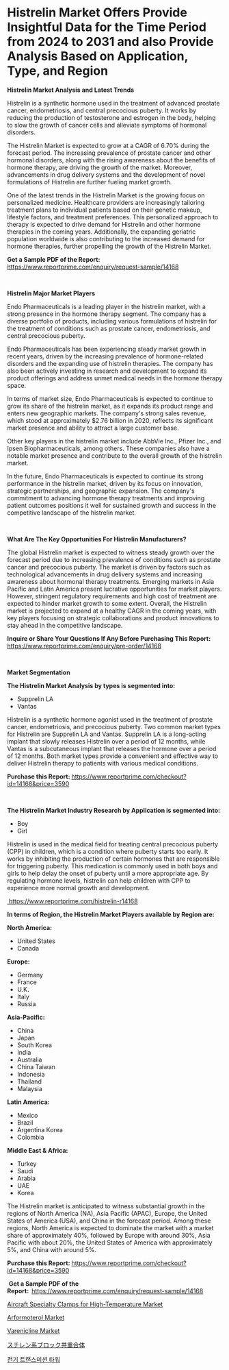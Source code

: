 <p><h1>Histrelin Market Offers Provide Insightful Data for the Time Period from 2024 to 2031 and also Provide Analysis Based on Application, Type, and Region</h1></p><p><strong>Histrelin Market Analysis and Latest Trends</strong></p>
<p><p>Histrelin is a synthetic hormone used in the treatment of advanced prostate cancer, endometriosis, and central precocious puberty. It works by reducing the production of testosterone and estrogen in the body, helping to slow the growth of cancer cells and alleviate symptoms of hormonal disorders.</p><p>The Histrelin Market is expected to grow at a CAGR of 6.70% during the forecast period. The increasing prevalence of prostate cancer and other hormonal disorders, along with the rising awareness about the benefits of hormone therapy, are driving the growth of the market. Moreover, advancements in drug delivery systems and the development of novel formulations of Histrelin are further fueling market growth.</p><p>One of the latest trends in the Histrelin Market is the growing focus on personalized medicine. Healthcare providers are increasingly tailoring treatment plans to individual patients based on their genetic makeup, lifestyle factors, and treatment preferences. This personalized approach to therapy is expected to drive demand for Histrelin and other hormone therapies in the coming years. Additionally, the expanding geriatric population worldwide is also contributing to the increased demand for hormone therapies, further propelling the growth of the Histrelin Market.</p></p>
<p><strong>Get a Sample PDF of the Report:&nbsp;</strong> <a href="https://www.reportprime.com/enquiry/request-sample/14168">https://www.reportprime.com/enquiry/request-sample/14168</a></p>
<p>&nbsp;</p>
<p><strong>Histrelin Major Market Players</strong></p>
<p><p>Endo Pharmaceuticals is a leading player in the histrelin market, with a strong presence in the hormone therapy segment. The company has a diverse portfolio of products, including various formulations of histrelin for the treatment of conditions such as prostate cancer, endometriosis, and central precocious puberty.</p><p>Endo Pharmaceuticals has been experiencing steady market growth in recent years, driven by the increasing prevalence of hormone-related disorders and the expanding use of histrelin therapies. The company has also been actively investing in research and development to expand its product offerings and address unmet medical needs in the hormone therapy space.</p><p>In terms of market size, Endo Pharmaceuticals is expected to continue to grow its share of the histrelin market, as it expands its product range and enters new geographic markets. The company's strong sales revenue, which stood at approximately $2.76 billion in 2020, reflects its significant market presence and ability to attract a large customer base.</p><p>Other key players in the histrelin market include AbbVie Inc., Pfizer Inc., and Ipsen Biopharmaceuticals, among others. These companies also have a notable market presence and contribute to the overall growth of the histrelin market.</p><p>In the future, Endo Pharmaceuticals is expected to continue its strong performance in the histrelin market, driven by its focus on innovation, strategic partnerships, and geographic expansion. The company's commitment to advancing hormone therapy treatments and improving patient outcomes positions it well for sustained growth and success in the competitive landscape of the histrelin market.</p></p>
<p>&nbsp;</p>
<p><strong>What Are The Key Opportunities For Histrelin Manufacturers?</strong></p>
<p><p>The global Histrelin market is expected to witness steady growth over the forecast period due to increasing prevalence of conditions such as prostate cancer and precocious puberty. The market is driven by factors such as technological advancements in drug delivery systems and increasing awareness about hormonal therapy treatments. Emerging markets in Asia Pacific and Latin America present lucrative opportunities for market players. However, stringent regulatory requirements and high cost of treatment are expected to hinder market growth to some extent. Overall, the Histrelin market is projected to expand at a healthy CAGR in the coming years, with key players focusing on strategic collaborations and product innovations to stay ahead in the competitive landscape.</p></p>
<p><strong>Inquire or Share Your Questions If Any Before Purchasing This Report:</strong> <a href="https://www.reportprime.com/enquiry/pre-order/14168">https://www.reportprime.com/enquiry/pre-order/14168</a></p>
<p>&nbsp;</p>
<p><strong>Market Segmentation</strong></p>
<p><strong>The Histrelin Market Analysis by types is segmented into:</strong></p>
<p><ul><li>Supprelin LA</li><li>Vantas</li></ul></p>
<p><p>Histrelin is a synthetic hormone agonist used in the treatment of prostate cancer, endometriosis, and precocious puberty. Two common market types for Histrelin are Supprelin LA and Vantas. Supprelin LA is a long-acting implant that slowly releases Histrelin over a period of 12 months, while Vantas is a subcutaneous implant that releases the hormone over a period of 12 months. Both market types provide a convenient and effective way to deliver Histrelin therapy to patients with various medical conditions.</p></p>
<p><strong>Purchase this Report:&nbsp;</strong><a href="https://www.reportprime.com/checkout?id=14168&price=3590">https://www.reportprime.com/checkout?id=14168&price=3590</a></p>
<p>&nbsp;</p>
<p><strong>The Histrelin Market Industry Research by Application is segmented into:</strong></p>
<p><ul><li>Boy</li><li>Girl</li></ul></p>
<p><p>Histrelin is used in the medical field for treating central precocious puberty (CPP) in children, which is a condition where puberty starts too early. It works by inhibiting the production of certain hormones that are responsible for triggering puberty. This medication is commonly used in both boys and girls to help delay the onset of puberty until a more appropriate age. By regulating hormone levels, histrelin can help children with CPP to experience more normal growth and development.</p></p>
<p><a href="https://www.reportprime.com/histrelin-r14168">&nbsp;https://www.reportprime.com/histrelin-r14168</a></p>
<p><strong>In terms of Region, the Histrelin Market Players available by Region are:</strong></p>
<p>
    <p> <strong> North America: </strong>
        <ul>
            <li>United States</li>
            <li>Canada</li>
        </ul>
        </p> 
    <p> <strong> Europe: </strong>
        <ul>
            <li>Germany</li>
            <li>France</li>
            <li>U.K.</li>
            <li>Italy</li>
            <li>Russia</li>
        </ul>
        </p> 
    <p> <strong> Asia-Pacific: </strong>
        <ul>
            <li>China</li>
            <li>Japan</li>
            <li>South Korea</li>
            <li>India</li>
            <li>Australia</li>
            <li>China Taiwan</li>
            <li>Indonesia</li>
            <li>Thailand</li>
            <li>Malaysia</li>
        </ul>
        </p> 
    <p> <strong> Latin America: </strong>
        <ul>
            <li>Mexico</li>
            <li>Brazil</li>
            <li>Argentina Korea</li>
            <li>Colombia</li>
        </ul>
        </p> 
    <p> <strong> Middle East & Africa: </strong>
        <ul>
            <li>Turkey</li>
            <li>Saudi</li>
            <li>Arabia</li>
            <li>UAE</li>
            <li>Korea</li>
        </ul>
    </p>
    </p>
<p><p>The Histrelin market is anticipated to witness substantial growth in the regions of North America (NA), Asia Pacific (APAC), Europe, the United States of America (USA), and China in the forecast period. Among these regions, North America is expected to dominate the market with a market share of approximately 40%, followed by Europe with around 30%, Asia Pacific with about 20%, the United States of America with approximately 5%, and China with around 5%.</p></p>
<p><strong>Purchase this Report: </strong><a href="https://www.reportprime.com/checkout?id=14168&price=3590">https://www.reportprime.com/checkout?id=14168&price=3590</a></p>
<p>&nbsp;<strong>Get a Sample PDF of the Report:&nbsp;&nbsp;</strong><a href="https://www.reportprime.com/enquiry/request-sample/14168">https://www.reportprime.com/enquiry/request-sample/14168</a></p>
<p><strong></strong></p>
<p><p><a href="https://medium.com/@kathleenjacksond65/insights-into-the-aircraft-specialty-clamps-for-high-temperature-market-size-which-is-expanding-d33c97be61f4">Aircraft Specialty Clamps for High-Temperature Market</a></p><p><a href="https://github.com/nicoletavirag/Market-Research-Report-List-4/blob/main/arformoterol-market.md">Arformoterol Market</a></p><p><a href="https://github.com/mauripalmi/Market-Research-Report-List-4/blob/main/varenicline-market.md">Varenicline Market</a></p><p><a href="https://medium.com/@annchovey2023/%E3%82%B9%E3%83%81%E3%83%AC%E3%83%B3%E7%B3%BB%E3%83%96%E3%83%AD%E3%83%83%E3%82%AF%E5%85%B1%E9%87%8D%E5%90%88%E4%BD%93%E5%B8%82%E5%A0%B4%E5%88%86%E6%9E%90%E3%83%AC%E3%83%9D%E3%83%BC%E3%83%88-2024%E5%B9%B4%E3%81%8B%E3%82%892031%E5%B9%B4%E3%81%BE%E3%81%A7%E3%81%AE%E5%9C%B0%E5%9F%9F%E5%88%A5-%E7%A8%AE%E9%A1%9E-sbs-sis-sebs-%E3%81%9D%E3%81%AE%E4%BB%96-%E7%94%A8%E9%80%94-%E5%B1%A5%E7%89%A9%E7%94%A3%E6%A5%AD-%E5%B1%8B%E6%A0%B9-%E8%88%97%E8%A3%85-%E3%83%91%E3%83%BC%E3%82%BD%E3%83%8A%E3%83%AB%E3%82%B1%E3%82%A2-%E5%8C%85%E8%A3%85-%E7%94%A3%E6%A5%AD%E7%94%A8%E6%8E%A5%E7%9D%80%E5%89%A4-%E3%81%9D%E3%81%AE%E4%BB%96-%E3%81%AB%E9%96%A2-a2d6ed9d4271">スチレン系ブロック共重合体</a></p><p><a href="https://medium.com/@margrethowe2016/%EC%A0%84%EA%B8%B0-%EC%A0%84%EC%86%A1-%ED%83%80%EC%9B%8C-%EC%8B%9C%EC%9E%A5-%EB%8F%99%ED%96%A5-%EC%8B%9C%EC%9E%A5-%EC%84%B8%EB%B6%84%ED%99%94%EC%9D%98-%EC%83%81%EC%84%B8%ED%95%9C-%EC%97%B0%EA%B5%AC-%EB%B0%8F-%EC%8B%A0%ED%9D%A5-%EB%8F%99%ED%96%A5%EC%9D%98-%EC%A4%91%EC%9A%94%EC%84%B1-%EB%B6%84%EC%84%9D-5a7fdf89f444">전기 트랜스미션 타워</a></p></p>
